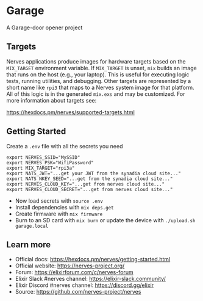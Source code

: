 # Garage

A Garage-door opener project

## Targets

Nerves applications produce images for hardware targets based on the
`MIX_TARGET` environment variable. If `MIX_TARGET` is unset, `mix` builds an
image that runs on the host (e.g., your laptop). This is useful for executing
logic tests, running utilities, and debugging. Other targets are represented by
a short name like `rpi3` that maps to a Nerves system image for that platform.
All of this logic is in the generated `mix.exs` and may be customized. For more
information about targets see:

https://hexdocs.pm/nerves/supported-targets.html

## Getting Started

Create a `.env` file with all the secrets you need

```
export NERVES_SSID="MySSID"
export NERVES_PSK="WifiPassword"
export MIX_TARGET="rpi3a"
export NATS_JWT="...get your JWT from the synadia cloud site..."
export NATS_NKEY_SEED="...get from the synadia cloud site..."
export NERVES_CLOUD_KEY="...get from nerves cloud site..."
export NERVES_CLOUD_SECRET="...get from nerves cloud site..."
```

  * Now load secrets with `source .env`
  * Install dependencies with `mix deps.get`
  * Create firmware with `mix firmware`
  * Burn to an SD card with `mix burn` or update the device with `./upload.sh garage.local`

## Learn more

  * Official docs: https://hexdocs.pm/nerves/getting-started.html
  * Official website: https://nerves-project.org/
  * Forum: https://elixirforum.com/c/nerves-forum
  * Elixir Slack #nerves channel: https://elixir-slack.community/
  * Elixir Discord #nerves channel: https://discord.gg/elixir
  * Source: https://github.com/nerves-project/nerves
